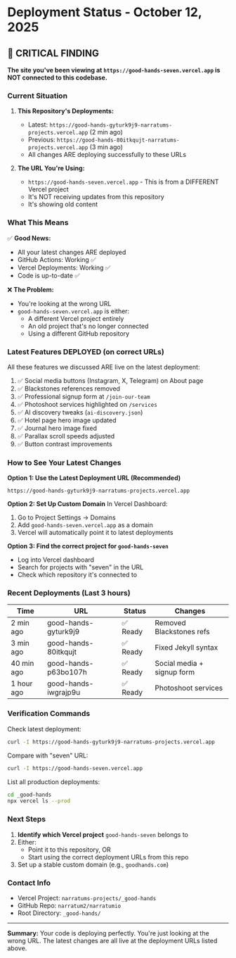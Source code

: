 # Deployment Status - October 12, 2025

## 🚨 CRITICAL FINDING

**The site you've been viewing at `https://good-hands-seven.vercel.app` is NOT connected to this codebase.**

### Current Situation

1. **This Repository's Deployments:**
   - Latest: `https://good-hands-gyturk9j9-narratums-projects.vercel.app` (2 min ago)
   - Previous: `https://good-hands-80itkqujt-narratums-projects.vercel.app` (3 min ago)
   - All changes ARE deploying successfully to these URLs

2. **The URL You're Using:**
   - `https://good-hands-seven.vercel.app` - This is from a DIFFERENT Vercel project
   - It's NOT receiving updates from this repository
   - It's showing old content

### What This Means

✅ **Good News:**
- All your latest changes ARE deployed
- GitHub Actions: Working ✅
- Vercel Deployments: Working ✅  
- Code is up-to-date ✅

❌ **The Problem:**
- You're looking at the wrong URL
- `good-hands-seven.vercel.app` is either:
  - A different Vercel project entirely
  - An old project that's no longer connected
  - Using a different GitHub repository

### Latest Features DEPLOYED (on correct URLs)

All these features we discussed ARE live on the latest deployment:

1. ✅ Social media buttons (Instagram, X, Telegram) on About page
2. ✅ Blackstones references removed
3. ✅ Professional signup form at `/join-our-team`
4. ✅ Photoshoot services highlighted on `/services`
5. ✅ AI discovery tweaks (`ai-discovery.json`)
6. ✅ Hotel page hero image updated
7. ✅ Journal hero image fixed
8. ✅ Parallax scroll speeds adjusted
9. ✅ Button contrast improvements

### How to See Your Latest Changes

**Option 1: Use the Latest Deployment URL (Recommended)**
```
https://good-hands-gyturk9j9-narratums-projects.vercel.app
```

**Option 2: Set Up Custom Domain**
In Vercel Dashboard:
1. Go to Project Settings → Domains
2. Add `good-hands-seven.vercel.app` as a domain
3. Vercel will automatically point it to latest deployments

**Option 3: Find the correct project for `good-hands-seven`**
- Log into Vercel dashboard
- Search for projects with "seven" in the URL
- Check which repository it's connected to

### Recent Deployments (Last 3 hours)

| Time | URL | Status | Changes |
|------|-----|--------|---------|
| 2 min ago | good-hands-gyturk9j9 | ✅ Ready | Removed Blackstones refs |
| 3 min ago | good-hands-80itkqujt | ✅ Ready | Fixed Jekyll syntax |
| 40 min ago | good-hands-p63bo107h | ✅ Ready | Social media + signup form |
| 1 hour ago | good-hands-iwgrajp9u | ✅ Ready | Photoshoot services |

### Verification Commands

Check latest deployment:
```bash
curl -I https://good-hands-gyturk9j9-narratums-projects.vercel.app
```

Compare with "seven" URL:
```bash
curl -I https://good-hands-seven.vercel.app
```

List all production deployments:
```bash
cd _good-hands
npx vercel ls --prod
```

### Next Steps

1. **Identify which Vercel project** `good-hands-seven` belongs to
2. Either:
   - Point it to this repository, OR
   - Start using the correct deployment URLs from this repo
3. Set up a stable custom domain (e.g., `goodhands.com`)

### Contact Info

- Vercel Project: `narratums-projects/_good-hands`
- GitHub Repo: `narratum2/narratumio`
- Root Directory: `_good-hands/`

---

**Summary:** Your code is deploying perfectly. You're just looking at the wrong URL. The latest changes are all live at the deployment URLs listed above.

